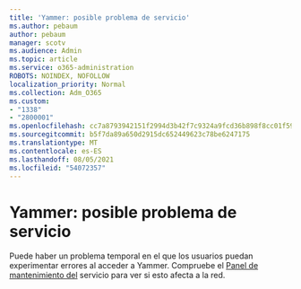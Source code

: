 ```yaml
---
title: 'Yammer: posible problema de servicio'
ms.author: pebaum
author: pebaum
manager: scotv
ms.audience: Admin
ms.topic: article
ms.service: o365-administration
ROBOTS: NOINDEX, NOFOLLOW
localization_priority: Normal
ms.collection: Adm_O365
ms.custom:
- "1338"
- "2800001"
ms.openlocfilehash: cc7a8793942151f2994d3b42f7c9324a9fcd36b898f8cc01f59538294a7b8dc8
ms.sourcegitcommit: b5f7da89a650d2915dc652449623c78be6247175
ms.translationtype: MT
ms.contentlocale: es-ES
ms.lasthandoff: 08/05/2021
ms.locfileid: "54072357"
---
```

# <a name="yammer---possible-service-issue"></a>Yammer: posible problema de servicio

Puede haber un problema temporal en el que los usuarios puedan experimentar errores al acceder a Yammer. Compruebe el [Panel de mantenimiento del](https://admin.microsoft.com/AdminPortal/Home#/servicehealth) servicio para ver si esto afecta a la red.
